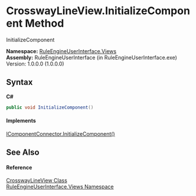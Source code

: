 # CrosswayLineView.InitializeComponent Method 
 

InitializeComponent

**Namespace:**&nbsp;<a href="d31aa1d6-d6f0-0fd8-e118-24f1748e2107">RuleEngineUserInterface.Views</a><br />**Assembly:**&nbsp;RuleEngineUserInterface (in RuleEngineUserInterface.exe) Version: 1.0.0.0 (1.0.0.0)

## Syntax

**C#**<br />
``` C#
public void InitializeComponent()
```


#### Implements
<a href="http://msdn2.microsoft.com/en-us/library/ms603526" target="_blank">IComponentConnector.InitializeComponent()</a><br />

## See Also


#### Reference
<a href="859472d9-5cd8-2938-e821-108c3b769729">CrosswayLineView Class</a><br /><a href="d31aa1d6-d6f0-0fd8-e118-24f1748e2107">RuleEngineUserInterface.Views Namespace</a><br />